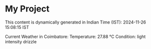 # My Project

This content is dynamically generated in Indian Time (IST): 2024-11-26 15:08:15 IST


Current Weather in Coimbatore:
Temperature: 27.88 °C
Condition: light intensity drizzle
